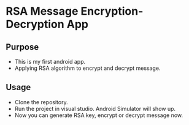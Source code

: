 # RSA Message Encryption-Decryption App

## Purpose
- This is my first android app.
- Applying RSA algorithm to encrypt and decrypt message.

## Usage
- Clone the repository.
- Run the project in visual studio. Android Simulator will show up.
- Now you can generate RSA key, encrypt or decrypt message now.
